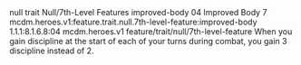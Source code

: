 <ability>
  <metadata>
    <class>null</class>
    <feature_type>trait</feature_type>
    <file_dpath>Null/7th-Level Features</file_dpath>
    <item_id>improved-body</item_id>
    <item_index>04</item_index>
    <item_name>Improved Body</item_name>
    <level>7</level>
    <scc>mcdm.heroes.v1:feature.trait.null.7th-level-feature:improved-body</scc>
    <scdc>1.1.1:8.1.6.8:04</scdc>
    <source>mcdm.heroes.v1</source>
    <type>feature/trait/null/7th-level-feature</type>
  </metadata>
  <effects>
    <effect type="mundane">When you gain discipline at the start of each of your turns during combat, you gain 3 discipline instead of 2.</effect>
  </effects>
</ability>
